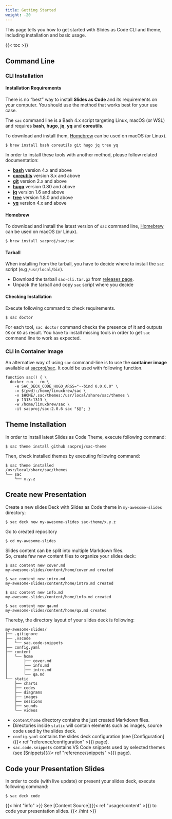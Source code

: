 ```yaml
---
title: Getting Started
weight: -20
---
```


This page tells you how to get started with Slides as Code CLI and theme, including installation and basic usage.

{{< toc >}}

## Command Line

### CLI Installation

#### Installation Requirements

There is no “best” way to install **Slides as Code** and its requirements on your computer.
You should use the method that works best for your use case.

The `sac` command line is a Bash 4.x script targeting Linux, macOS (or WSL) and requires **bash**, **hugo**, **jq**, **yq** and **coreutils**.

To download and install them, [Homebrew](https://brew.sh/) can be used on macOS (or Linux).

``` shell
$ brew install bash coreutils git hugo jq tree yq
```

In order to install these tools with another method, please follow related documentation:

- [**bash**](https://www.gnu.org/software/bash/manual/html_node/Installing-Bash.html) version 4.x and above
- [**coreutils**](https://www.gnu.org/software/coreutils/) version 8.x and above
- [**git**](https://git-scm.com/book/en/v2/Getting-Started-Installing-Git) version 2.x and above
- [**hugo**](https://gohugo.io/getting-started/installing/) version 0.80 and above
- [**jq**](https://stedolan.github.io/jq/download/) version 1.6 and above
- [**tree**](http://mama.indstate.edu/users/ice/tree/) version 1.8.0 and above
- [**yq**](https://mikefarah.gitbook.io/yq/) version 4.x and above


#### Homebrew
To download and install the latest version of `sac` command line, [Homebrew](https://brew.sh/) can be used on macOS (or Linux).

``` shell
$ brew install sacproj/sac/sac
```


#### Tarball
When installing from the tarball, you have to decide where to install the `sac` script (e.g `/usr/local/bin`).

- Download the tarball `sac-cli.tar.gz` from [releases page](https://github.com/sacproj/sac-cli/releases).
- Unpack the tarball and copy `sac` script where you decide

#### Checking Installation
Execute following command to check requirements.

``` shell
$ sac doctor
```

For each tool, `sac doctor` command checks the presence of it and outputs `OK` or `KO` as result. You have to install missing tools in order to get `sac` command line to work as expected.

### CLI in Container Image
An alternative way of using `sac` command-line is to use the **container image** available at [sacproj/sac](https://hub.docker.com/r/sacproj/sac).
It could be used with following function.
``` shell
function sac() { \
  docker run --rm \
    -e SAC_DECK_CODE_HUGO_ARGS="--bind 0.0.0.0" \
    -v $(pwd):/home/linuxbrew/sac \
    -v $HOME/.sac/themes:/usr/local/share/sac/themes \
    -p 1313:1313 \
    -w /home/linuxbrew/sac \
    -it sacproj/sac:2.0.6 sac "$@"; }
```

## Theme Installation
In order to install latest Slides as Code Theme, execute following command:

``` shell
$ sac theme install github sacproj/sac-theme
```

Then, check installed themes by executing following command:

``` shell
$ sac theme installed
/usr/local/share/sac/themes
└── sac
    └── x.y.z
```


## Create new Presentation
Create a new slides Deck with Slides as Code theme in `my-awesome-slides` directory:

``` shell
$ sac deck new my-awesome-slides sac-theme/x.y.z
```

Go to created repository

``` shell
$ cd my-awesome-slides
```

Slides content can be split into multiple Markdown files.<br>
So, create few new content files to organize your slides deck:

``` shell
$ sac content new cover.md
my-awesome-slides/content/home/cover.md created
 
$ sac content new intro.md
my-awesome-slides/content/home/intro.md created
 
$ sac content new info.md
my-awesome-slides/content/home/info.md created

$ sac content new qa.md
my-awesome-slides/content/home/qa.md created
```

Thereby, the directory layout of your slides deck is following:

``` text
my-awesome-slides/
├── .gitignore
├── .vscode
│   └── sac.code-snippets
├── config.yaml
├── content
│   └── home
│       ├── cover.md
│       ├── info.md
│       ├── intro.md
│       └── qa.md
└── static
    ├── charts
    ├── codes
    ├── diagrams
    ├── images
    ├── sessions
    ├── sounds
    └── videos
```

- `content/home` directory contains the just created Markdown files.
- Directories inside `static` will contain elements such as images, source code used by the slides deck.
- `config.yaml` contains the slides deck configuration (see [Configuration]({{< ref "reference/configuration" >}}) page).
- `sac.code.snippets` contains VS Code snippets used by selected themes (see [Snippets]({{< ref "reference/snippets" >}}) page).

## Code your Presentation Slides

In order to code (with live update) or present your slides deck, execute following command:

``` shell
$ sac deck code
```

{{< hint "info" >}}
See [Content Source]({{< ref "usage/content" >}}) to code your presentation slides.
{{< /hint >}}
